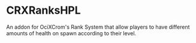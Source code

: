 # CRXRanksHPL
An addon for OciXCrom's Rank System that allow players to have different amounts of health on spawn according to their level.
